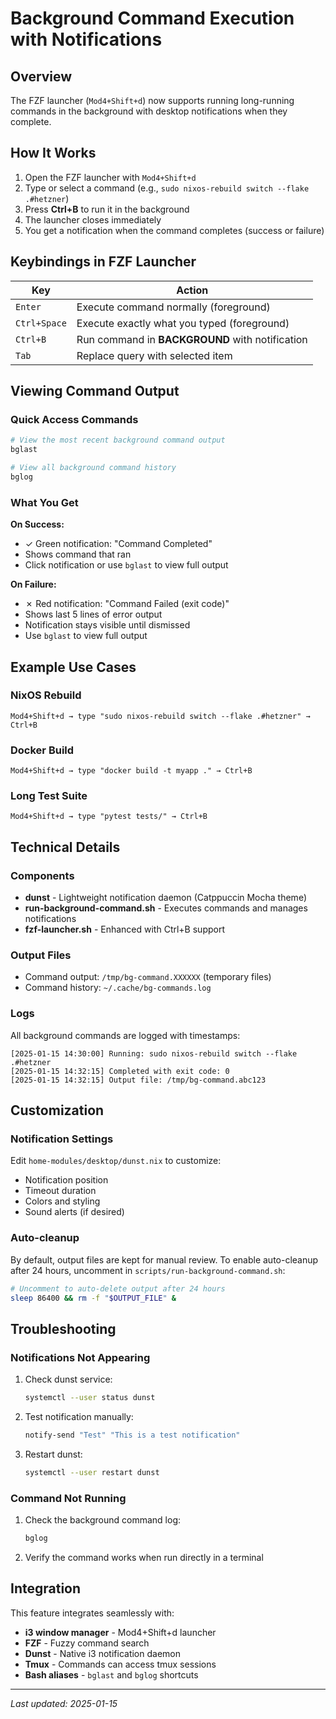 # Background Command Execution with Notifications

## Overview

The FZF launcher (`Mod4+Shift+d`) now supports running long-running commands in the background with desktop notifications when they complete.

## How It Works

1. Open the FZF launcher with `Mod4+Shift+d`
2. Type or select a command (e.g., `sudo nixos-rebuild switch --flake .#hetzner`)
3. Press **Ctrl+B** to run it in the background
4. The launcher closes immediately
5. You get a notification when the command completes (success or failure)

## Keybindings in FZF Launcher

| Key | Action |
|-----|--------|
| `Enter` | Execute command normally (foreground) |
| `Ctrl+Space` | Execute exactly what you typed (foreground) |
| `Ctrl+B` | Run command in **BACKGROUND** with notification |
| `Tab` | Replace query with selected item |

## Viewing Command Output

### Quick Access Commands

```bash
# View the most recent background command output
bglast

# View all background command history
bglog
```

### What You Get

**On Success:**
- ✓ Green notification: "Command Completed"
- Shows command that ran
- Click notification or use `bglast` to view full output

**On Failure:**
- ✗ Red notification: "Command Failed (exit code)"
- Shows last 5 lines of error output
- Notification stays visible until dismissed
- Use `bglast` to view full output

## Example Use Cases

### NixOS Rebuild
```
Mod4+Shift+d → type "sudo nixos-rebuild switch --flake .#hetzner" → Ctrl+B
```

### Docker Build
```
Mod4+Shift+d → type "docker build -t myapp ." → Ctrl+B
```

### Long Test Suite
```
Mod4+Shift+d → type "pytest tests/" → Ctrl+B
```

## Technical Details

### Components

- **dunst** - Lightweight notification daemon (Catppuccin Mocha theme)
- **run-background-command.sh** - Executes commands and manages notifications
- **fzf-launcher.sh** - Enhanced with Ctrl+B support

### Output Files

- Command output: `/tmp/bg-command.XXXXXX` (temporary files)
- Command history: `~/.cache/bg-commands.log`

### Logs

All background commands are logged with timestamps:
```
[2025-01-15 14:30:00] Running: sudo nixos-rebuild switch --flake .#hetzner
[2025-01-15 14:32:15] Completed with exit code: 0
[2025-01-15 14:32:15] Output file: /tmp/bg-command.abc123
```

## Customization

### Notification Settings

Edit `home-modules/desktop/dunst.nix` to customize:
- Notification position
- Timeout duration
- Colors and styling
- Sound alerts (if desired)

### Auto-cleanup

By default, output files are kept for manual review. To enable auto-cleanup after 24 hours, uncomment in `scripts/run-background-command.sh`:

```bash
# Uncomment to auto-delete output after 24 hours
sleep 86400 && rm -f "$OUTPUT_FILE" &
```

## Troubleshooting

### Notifications Not Appearing

1. Check dunst service:
   ```bash
   systemctl --user status dunst
   ```

2. Test notification manually:
   ```bash
   notify-send "Test" "This is a test notification"
   ```

3. Restart dunst:
   ```bash
   systemctl --user restart dunst
   ```

### Command Not Running

1. Check the background command log:
   ```bash
   bglog
   ```

2. Verify the command works when run directly in a terminal

## Integration

This feature integrates seamlessly with:
- **i3 window manager** - Mod4+Shift+d launcher
- **FZF** - Fuzzy command search
- **Dunst** - Native i3 notification daemon
- **Tmux** - Commands can access tmux sessions
- **Bash aliases** - `bglast` and `bglog` shortcuts

---

_Last updated: 2025-01-15_
